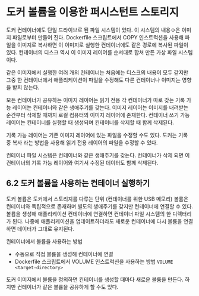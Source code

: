 # 도커 볼륨을 이용한 퍼시스턴트 스토리지

도커 컨테이너에도 단일 드라이브로 된 파일 시스템이 있다.
이 시스템의 내용ㅇ은 이미지 파일로부터 만들어 진다.
Dockerfile 스크립트에서 COPY 인스트럭션을 사용해 파일을 이미지로 복사하면
이 이미지로 실행한 컨테이너에도 같은 경로에 복사된 파일이 있다.
컨테이너의 디스크 역시 이 이미지 레이어를 순서대로 합쳐 만든 가상 파일 시스템이다.

같은 이미지에서 실행한 여러 개의 컨테이너는 처음에는 디스크의 내용이 모두 같지만
그중 한 컨테이너에서 애플리케이션이 파일을 수정해도 다른 컨테이너나 이미지는 영향을 받지 않는다.

모든 컨테이너가 공유하는 이미지 레이어는 읽기 전용
각 컨테이너가 따로 갖는 기록 가능 레이어는 컨테이너와 같은 생애주기를 갖는다.
이미지 레이어는 이미지를 내려받는 순간부터 삭제할 때까지 로컬 컴퓨터의 이미지 레이어에 존재한다.
컨테이너 쓰기 가능 레이어는 컨테이너를 실행할 때 생성되며 컨테이너를 삭제할 때 함께 삭제된다.

기록 가능 레이어는 기존 이미지 레이어에 있는 파일을 수정할 수도 있다.
도커는 기록 중 복사 라는 방법을 사용해 읽기 전용 레이어의 파일을 수정할 수 있다.

컨테이너 파일 시스템은 컨테이너와 같은 생애주기를 갖는다. 컨테이너가 삭제 되면 이 컨테이너의 기록 가능 레이어와 여기서 수정된 데이터도 함께 삭제된다.

## 6.2 도커 볼륨을 사용하는 컨테이너 실행하기

도커 볼륨은 도커에서 스토리지를 다루는 단위 (컨테이너를 위한 USB 메모리)
볼륨은 컨테이너와 독립적으로 존재하며 별도의 생애주기를 갖지만 컨테이너에 연결할 수 있다.
볼륨을 생성해 애플리케이션 컨테이너에 연결하면 컨테이너 파일 시스템의 한 디렉터리가 된다.
나중에 애플리케이션을 업데이트하더라도 새로운 컨테이너에 다시 볼륨을 연결하면 데이터가 그대로 유지된다.

컨테이너에서 볼륨을 사용하는 방법

- 수동으로 직접 볼륨을 생성해 컨테이너에 연결
- Dockerfile 스크립트에서 VOLUME 인스트럭션을 사용하는 방법
  `VOLUME <target-directory>`

도커 이미지에서 볼륨을 정의하면 컨테이너를 생성할 때마다 새로운 볼륨을 만든다.
하지만 컨테이너가 같은 볼륨을 공유하게 할 수도 있다.
